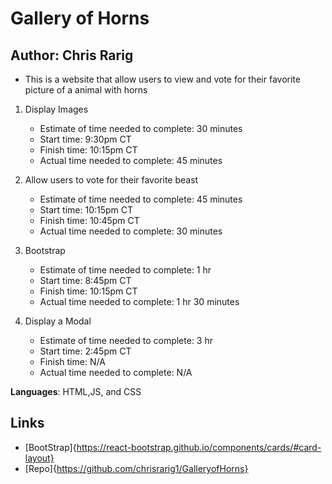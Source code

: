 # Gallery of Horns

## Author: Chris Rarig

- This is a website that allow users to view and vote for their favorite picture of a animal with horns

1. Display Images
    - Estimate of time needed to complete: 30 minutes
    - Start time: 9:30pm CT
    - Finish time: 10:15pm CT
    - Actual time needed to complete: 45 minutes

2. Allow users to vote for their favorite beast
    - Estimate of time needed to complete: 45 minutes
    - Start time: 10:15pm CT
    - Finish time: 10:45pm CT
    - Actual time needed to complete: 30 minutes

3. Bootstrap
    - Estimate of time needed to complete: 1 hr
    - Start time: 8:45pm CT
    - Finish time: 10:15pm CT
    - Actual time needed to complete: 1 hr 30 minutes

4. Display a Modal
    - Estimate of time needed to complete: 3 hr
    - Start time: 2:45pm CT
    - Finish time: N/A
    - Actual time needed to complete: N/A

**Languages**: HTML,JS, and CSS

## Links

- [BootStrap]{https://react-bootstrap.github.io/components/cards/#card-layout}
- [Repo]{https://github.com/chrisrarig1/GalleryofHorns}
